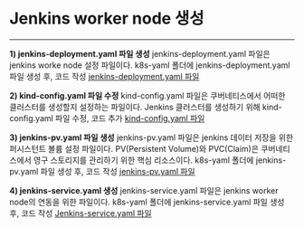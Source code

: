 # Jenkins worker node 생성
---

**1) jenkins-deployment.yaml 파일 생성**
jenkins-deployment.yaml 파일은 jenkins worke node 설정 파일이다.
k8s-yaml 폴더에 jenkins-deployment.yaml 파일 생성 후, 코드 작성
<a href="#" class="show-code" data-code-file="jenkins-deployment1">jenkins-deployment.yaml 파일</a> <br>

**2) kind-config.yaml 파일 수정**
kind-config.yaml 파일은 쿠버네티스에서 어떠한 클러스터를 생성할지 설정하는 파일이다.
Jenkins 클러스터를 생성하기 위해 kind-config.yaml 파일 수정, 코드 추가
<a href="#" class="show-code" data-code-file="jenkins-config1">kind-config.yaml 파일</a> <br>

**3) jenkins-pv.yaml 파일 생성**
jenkins-pv.yaml 파일은 jenkins 데이터 저장을 위한 퍼시스턴트 볼륨 설정 파일이다.
PV(Persistent Volume)와 PVC(Claim)은 쿠버네티스에서 영구 스토리지를 관리하기 위한 핵심 리소스이다.
k8s-yaml 폴더에 jenkins-pv.yaml 파일 생성 후, 코드 작성
<a href="#" class="show-code" data-code-file="jenkins-pv">jenkins-pv.yaml 파일</a> <br>

**4) jenkins-service.yaml 생성**
jenkins-service.yaml 파일은 jenkins worker node의 연동을 위한 파일이다.
k8s-yaml 폴더에 jenkins-service.yaml 파일 생성 후, 코드 작성
<a href="#" class="show-code" data-code-file="jenkins-service">Jenkins-service.yaml 파일</a> <br>

